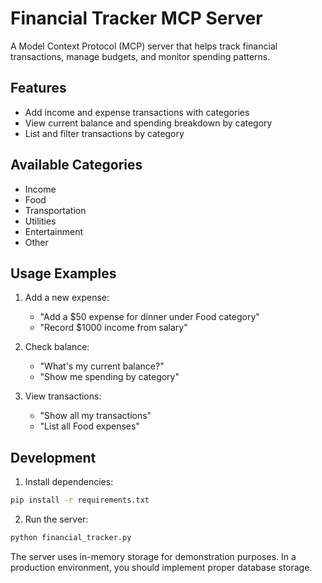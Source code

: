 # Financial Tracker MCP Server

A Model Context Protocol (MCP) server that helps track financial transactions, manage budgets, and monitor spending patterns.

## Features

- Add income and expense transactions with categories
- View current balance and spending breakdown by category
- List and filter transactions by category

## Available Categories

- Income
- Food
- Transportation
- Utilities
- Entertainment
- Other

## Usage Examples

1. Add a new expense:
   - "Add a $50 expense for dinner under Food category"
   - "Record $1000 income from salary"

2. Check balance:
   - "What's my current balance?"
   - "Show me spending by category"

3. View transactions:
   - "Show all my transactions"
   - "List all Food expenses"

## Development

1. Install dependencies:
```bash
pip install -r requirements.txt
```

2. Run the server:
```bash
python financial_tracker.py
```

The server uses in-memory storage for demonstration purposes. In a production environment, you should implement proper database storage.
